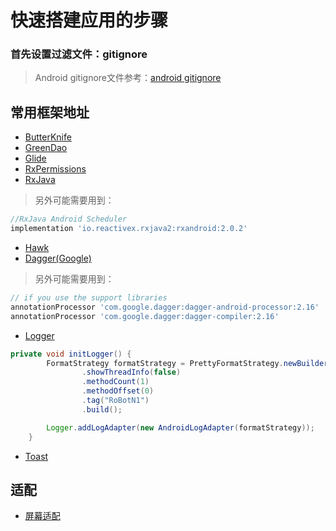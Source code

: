 # 快速搭建应用的步骤

### 首先设置过滤文件：gitignore
>Android gitignore文件参考：[android gitignore](https://github.com/github/gitignore/blob/master/Android.gitignore)

## 常用框架地址
* [ButterKnife](https://github.com/JakeWharton/butterknife)
* [GreenDao](https://github.com/greenrobot/greenDAO)
* [Glide](https://github.com/bumptech/glide)
* [RxPermissions](https://github.com/tbruyelle/RxPermissions)
* [RxJava](https://github.com/ReactiveX/RxJava)
>另外可能需要用到：
```gradle
//RxJava Android Scheduler
implementation 'io.reactivex.rxjava2:rxandroid:2.0.2'
```
* [Hawk](https://github.com/orhanobut/hawk)
* [Dagger(Google)](https://github.com/google/dagger)
>另外可能需要用到：
```gradle
// if you use the support libraries
annotationProcessor 'com.google.dagger:dagger-android-processor:2.16'
annotationProcessor 'com.google.dagger:dagger-compiler:2.16'
```
* [Logger](https://github.com/orhanobut/logger)
```java
private void initLogger() {
        FormatStrategy formatStrategy = PrettyFormatStrategy.newBuilder()
                .showThreadInfo(false)
                .methodCount(1)
                .methodOffset(0)
                .tag("RoBotN1")
                .build();

        Logger.addLogAdapter(new AndroidLogAdapter(formatStrategy));
    }
```
* [Toast](https://github.com/GrenderG/Toasty)

## 适配
* [屏幕适配](https://github.com/MaosanDao/AndroidNote/blob/master/ScreenAdaptation.md)
